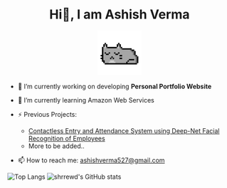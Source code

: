 <h1 align="center">Hi👋, I am Ashish Verma</h1>

<p align="center">
  <img src="./cat.gif" alt="cat gif" style="background-color:transparent" width="100"/>
</p>

- 🔭 I’m currently working on developing <strong>Personal Portfolio Website</strong>

- 🌱 I’m currently learning Amazon Web Services

- ⚡ Previous Projects:
    - <a href="https://github.com/shrrewd/contactless-entry-and-attendance-system-using-deep-net-facial-recognition-of-employees">Contactless Entry and Attendance System using Deep-Net Facial Recognition of Employees</a>
    - More to be added..

- 📫 How to reach me: <a href="ashishverma527@gmail.com">ashishverma527@gmail.com</a>

![Top Langs](https://github-readme-stats.vercel.app/api/top-langs/?username=shrrewd&layout=compact&theme=react)
![shrrewd's GitHub stats](https://github-readme-stats.vercel.app/api?username=shrrewd&theme=react&show_icons=true)






<!--

- 🔭 I’m currently working on ...
- 🌱 I’m currently learning ...
- 👯 I’m looking to collaborate on ...
- 🤔 I’m looking for help with ...
- 💬 Ask me about ...
- 📫 How to reach me: ...
- 😄 Pronouns: ...
- ⚡ Fun fact: ...
-->
